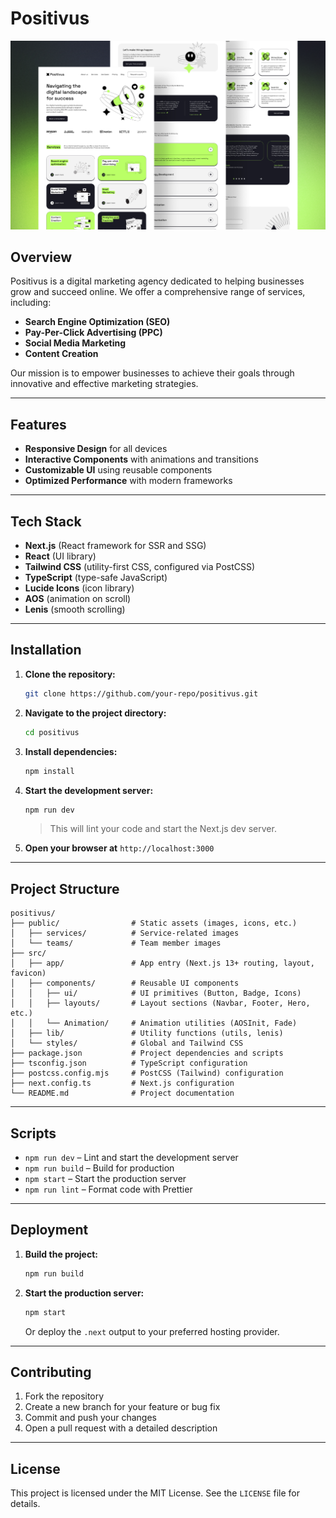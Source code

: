 # Positivus

![Positivus Cover](public/cover.jpg)

## Overview

Positivus is a digital marketing agency dedicated to helping businesses grow and succeed online. We offer a comprehensive range of services, including:

- **Search Engine Optimization (SEO)**
- **Pay-Per-Click Advertising (PPC)**
- **Social Media Marketing**
- **Content Creation**

Our mission is to empower businesses to achieve their goals through innovative and effective marketing strategies.

---

## Features

- **Responsive Design** for all devices
- **Interactive Components** with animations and transitions
- **Customizable UI** using reusable components
- **Optimized Performance** with modern frameworks

---

## Tech Stack

- **Next.js** (React framework for SSR and SSG)
- **React** (UI library)
- **Tailwind CSS** (utility-first CSS, configured via PostCSS)
- **TypeScript** (type-safe JavaScript)
- **Lucide Icons** (icon library)
- **AOS** (animation on scroll)
- **Lenis** (smooth scrolling)

---

## Installation

1. **Clone the repository:**
   ```bash
   git clone https://github.com/your-repo/positivus.git
   ```
2. **Navigate to the project directory:**
   ```bash
   cd positivus
   ```
3. **Install dependencies:**
   ```bash
   npm install
   ```
4. **Start the development server:**

   ```bash
   npm run dev
   ```

   > This will lint your code and start the Next.js dev server.

5. **Open your browser at** `http://localhost:3000`

---

## Project Structure

```
positivus/
├── public/                # Static assets (images, icons, etc.)
│   ├── services/          # Service-related images
│   └── teams/             # Team member images
├── src/
│   ├── app/               # App entry (Next.js 13+ routing, layout, favicon)
│   ├── components/        # Reusable UI components
│   │   ├── ui/            # UI primitives (Button, Badge, Icons)
│   │   ├── layouts/       # Layout sections (Navbar, Footer, Hero, etc.)
│   │   └── Animation/     # Animation utilities (AOSInit, Fade)
│   ├── lib/               # Utility functions (utils, lenis)
│   └── styles/            # Global and Tailwind CSS
├── package.json           # Project dependencies and scripts
├── tsconfig.json          # TypeScript configuration
├── postcss.config.mjs     # PostCSS (Tailwind) configuration
├── next.config.ts         # Next.js configuration
└── README.md              # Project documentation
```

---

## Scripts

- `npm run dev` – Lint and start the development server
- `npm run build` – Build for production
- `npm start` – Start the production server
- `npm run lint` – Format code with Prettier

---

## Deployment

1. **Build the project:**
   ```bash
   npm run build
   ```
2. **Start the production server:**
   ```bash
   npm start
   ```
   Or deploy the `.next` output to your preferred hosting provider.

---

## Contributing

1. Fork the repository
2. Create a new branch for your feature or bug fix
3. Commit and push your changes
4. Open a pull request with a detailed description

---

## License

This project is licensed under the MIT License. See the `LICENSE` file for details.
